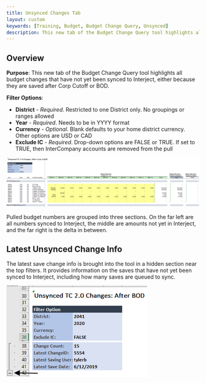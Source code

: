 ```yaml
---
title: Unsynced Changes Tab
layout: custom
keywords: [Training, Budget, Budget Change Query, Unsynced]
description: This new tab of the Budget Change Query tool highlights all budget changes that have not yet been synced to Interject, either because they are saved after Corp Cutoff or BOD.
---
```


## Overview

**Purpose**:  This new tab of the Budget Change Query tool highlights all budget changes that have not yet been synced to Interject, either because they are saved after Corp Cutoff or BOD.

**Filter Options**:

* **District** - *Required*. Restricted to one District only. No groupings or ranges allowed
* **Year** - *Required*. Needs to be in YYYY format
* **Currency** - *Optional*. Blank defaults to your home district currency. Other options are USD or CAD
* **Exclude IC** - *Required*. Drop-down options are FALSE or TRUE. If set to TRUE, then InterCompany accounts are removed from the pull

![](/images/WCNTraining/Budget/BudChangeQuery_Unsynced_FullView.png)

Pulled budget numbers are grouped into three sections. On the far left are all numbers synced to Interject, the middle are amounts not yet in Interject, and the far right is the delta in between.

## Latest Unsynced Change Info

The latest save change info is brought into the tool in a hidden section near the top filters. It provides information on the saves that have not yet been synced to Interject, including how many saves are queued to sync.

![](/images/WCNTraining/Budget/BudChangeQuery_Unsynced_ChangeInfo.png)